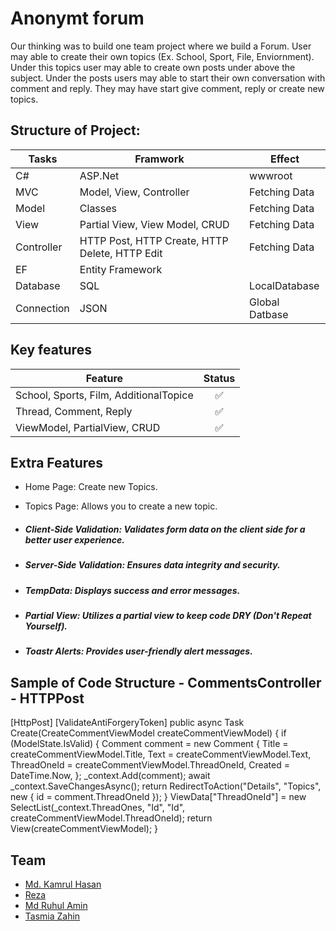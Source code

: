 # Anonymt forum
Our thinking was to build one team project where we build a Forum. User may able to create their own topics (Ex. School, Sport, File, Enviornment). Under this topics user may able to create own posts under above the subject. Under the posts users may able to start their own conversation with comment and reply. They may have start give comment, reply or create new topics.

## Structure of Project:
|   Tasks     |   Framwork    |  Effect  |
|-----|--------|-------|
|C#  |  ASP.Net   | wwwroot
|MVC |  Model, View, Controller   | Fetching Data
|Model |  Classes   | Fetching Data
|View |  Partial View, View Model, CRUD  | Fetching Data
|Controller |  HTTP Post, HTTP Create, HTTP Delete, HTTP Edit | Fetching Data
|EF |  Entity Framework   | 
|Database |   SQL   | LocalDatabase
|Connection |  JSON   |  Global Datbase

## Key features
|Feature     |Status    |
|-----|:--------:|
|School, Sports, Film, AdditionalTopice |:white_check_mark:     |
|Thread, Comment, Reply | :white_check_mark:    |
|ViewModel, PartialView, CRUD|:white_check_mark:     |

## Extra Features
  - Home Page: Create new Topics.
  - Topics Page: Allows you to create a new topic.

  - ##### Client-Side Validation: Validates form data on the client side for a better user experience.
  - ##### Server-Side Validation: Ensures data integrity and security.
  - ##### TempData: Displays success and error messages.
  - ##### Partial View: Utilizes a partial view to keep code DRY (Don't Repeat Yourself).
  - ##### Toastr Alerts: Provides user-friendly alert messages.


## Sample of Code Structure - CommentsController - HTTPPost
 [HttpPost]
        [ValidateAntiForgeryToken]
        public async Task<IActionResult> Create(CreateCommentViewModel createCommentViewModel)
        {
            if (ModelState.IsValid)
            {
                Comment comment = new Comment
                {
                    Title = createCommentViewModel.Title,
                    Text = createCommentViewModel.Text,
                    ThreadOneId = createCommentViewModel.ThreadOneId,
                    Created = DateTime.Now,
                };
                _context.Add(comment);
                await _context.SaveChangesAsync();
                return RedirectToAction("Details", "Topics", new { id = comment.ThreadOneId });
            }
            ViewData["ThreadOneId"] = new SelectList(_context.ThreadOnes, "Id", "Id", createCommentViewModel.ThreadOneId);
            return View(createCommentViewModel);
        }

## Team
- [Md. Kamrul Hasan](https://github.com/chasmkhasan)
- [Reza](https://github.com/Rezaeskandar)
- [Md Ruhul Amin](https://github.com/Md-Ruhul-Amin-Rony)
- [Tasmia Zahin](https://github.com/tasmiazahin)
